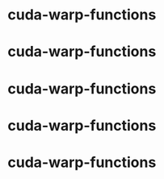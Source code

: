 # cuda-warp-functions
# cuda-warp-functions
# cuda-warp-functions
# cuda-warp-functions
# cuda-warp-functions
